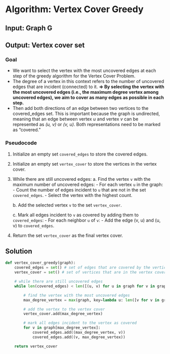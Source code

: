 # Algorithm: Vertex Cover Greedy
## Input: Graph G
## Output: Vertex cover set

### Goal
- We want to select the vertex with the most uncovered edges at each step of the greedy algorithm for the Vertex Cover Problem.
- The degree of a vertex in this context refers to the number of uncovered edges that are incident (connected) to it.
**=> By selecting the vertex with the most uncovered edges (i.e., the maximum degree vertex among uncovered edges), we aim to cover as many edges as possible in each step.**
- Then add both directions of an edge between two vertices to the covered_edges set. This is important because the graph is undirected, meaning that an edge between vertex *u* and vertex *v* can be represented as *(u, v)* or *(v, u)*. Both representations need to be marked as “covered.”

### Pseudocode
1. Initialize an empty set `covered_edges` to store the covered edges.
2. Initialize an empty set `vertex_cover` to store the vertices in the vertex cover.

3. While there are still uncovered edges:
    a. Find the vertex `v` with the maximum number of uncovered edges:
       - For each vertex `u` in the graph:
           - Count the number of edges incident to `u` that are not in the set `covered_edges`.
           - Select the vertex with the highest count.
    
    b. Add the selected vertex `v` to the set `vertex_cover`.

    c. Mark all edges incident to `v` as covered by adding them to `covered_edges`:
       - For each neighbor `u` of `v`:
           - Add the edge (v, u) and (u, v) to `covered_edges`.

4. Return the set `vertex_cover` as the final vertex cover.

## Solution

```python
def vertex_cover_greedy(graph):
    covered_edges = set() # set of edges that are covered by the vertices in the vertex cover
    vertex_cover = set() # set of vertices that are in the vertex cover

    # while there are still uncovered edges
    while len(covered_edges) < len([(u, v) for u in graph for v in graph[u]]):

        # find the vertex with the most uncovered edges
        max_degree_vertex = max(graph, key=lambda u: len([v for v in graph[u] if (u, v) not in covered_edges and (v, u) not in covered_edges]))

        # add the vertex to the vertex cover
        vertex_cover.add(max_degree_vertex)

        # mark all edges incident to the vertex as covered
        for v in graph[max_degree_vertex]:
            covered_edges.add((max_degree_vertex, v))
            covered_edges.add((v, max_degree_vertex))

    return vertex_cover

```
